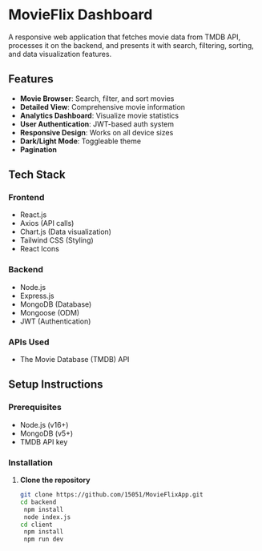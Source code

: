 # MovieFlix Dashboard



A responsive web application that fetches movie data from TMDB API, processes it on the backend, and presents it with search, filtering, sorting, and data visualization features.

## Features

- **Movie Browser**: Search, filter, and sort movies
- **Detailed View**: Comprehensive movie information
- **Analytics Dashboard**: Visualize movie statistics
- **User Authentication**: JWT-based auth system
- **Responsive Design**: Works on all device sizes
- **Dark/Light Mode**: Toggleable theme
- **Pagination**

## Tech Stack

### Frontend
- React.js
- Axios (API calls)
- Chart.js (Data visualization)
- Tailwind CSS (Styling)
- React Icons

### Backend
- Node.js
- Express.js
- MongoDB (Database)
- Mongoose (ODM)
- JWT (Authentication)

### APIs Used
- The Movie Database (TMDB) API

## Setup Instructions

### Prerequisites
- Node.js (v16+)
- MongoDB (v5+)
- TMDB API key

### Installation

1. **Clone the repository**
   ```bash
   git clone https://github.com/15051/MovieFlixApp.git
   cd backend
    npm install
    node index.js
   cd client
    npm install
    npm run dev

